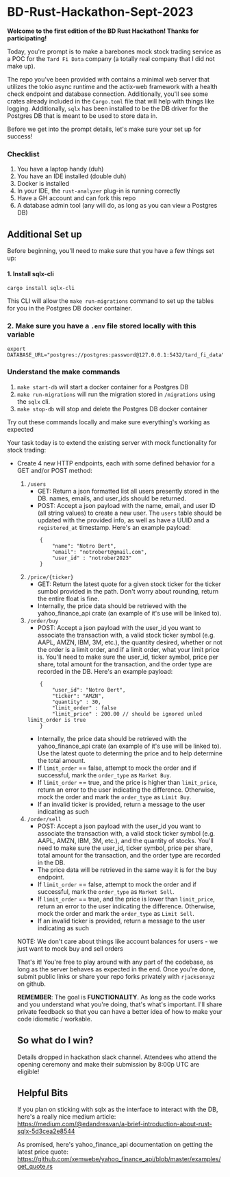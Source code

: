 # BD-Rust-Hackathon-Sept-2023

**Welcome to the first edition of the BD Rust Hackathon! Thanks for participating!**

Today, you're prompt is to make a barebones mock stock trading service as a POC for the `Tard Fi Data` company (a totally real company that I did not make up).

The repo you've been provided with contains a minimal web server that utilizes the tokio async runtime and the actix-web framework with a health check endpoint and database connection. Additionally, you'll see some crates already included in the `Cargo.toml` file that will help with things like logging. Additionally, `sqlx` has been installed to be the DB driver for the Postgres DB that is meant to be used to store data in. 

Before we get into the prompt details, let's make sure your set up for success!

### Checklist
1. You have a laptop handy (duh)
2. You have an IDE installed (double duh)
3. Docker is installed
4. In your IDE, the `rust-analyzer` plug-in is running correctly
5. Have a GH account and can fork this repo
6. A database admin tool (any will do, as long as you can view a Postgres DB)


## Additional Set up

Before beginning, you'll need to make sure that you have a few things set up:

#### 1. Install sqlx-cli
```
cargo install sqlx-cli
```

This CLI will allow the `make run-migrations` command to set up the tables for you in the Postgres DB docker container.

### 2. Make sure you have a `.env` file stored locally with this variable
```
export DATABASE_URL="postgres://postgres:password@127.0.0.1:5432/tard_fi_data"
```

### Understand the make commands
1. `make start-db` will start a docker container for a Postgres DB
2. `make run-migrations` will run the migration stored in `/migrations` using the `sqlx` cli. 
3. `make stop-db` will stop and delete the Postgres DB docker container

Try out these commands locally and make sure everything's working as expected

Your task today is to extend the existing server with mock functionality for stock trading:
- Create 4 new HTTP endpoints, each with some defined behavior for a GET and/or POST method:
    1. `/users`
        - GET: Return a json formatted list all users presently stored in the DB. names, emails, and user_ids should be returned.
        - POST: Accept a json payload with the name, email, and user ID (all string values) to create a new user. The `users` table should be updated with the provided info, as well as have a UUID and a `registered_at` timestamp. Here's an example payload: 
        ```
            {
                "name": "Notro Bert",
                "email": "notrobert@gmail.com",
                "user_id" : "notrober2023"
            }   
         ```
    2. `/price/{ticker}`
        - GET: Return the latest quote for a given stock ticker for the ticker sumbol provided in the path. Don't worry about rounding, return the entire float is fine.
        - Internally, the price data should be retrieved with the yahoo_finance_api crate (an example of it's use will be linked to).
    3. `/order/buy`
        - POST: Accept a json payload with the user_id you want to associate the transaction with, a valid stock ticker symbol (e.g. AAPL, AMZN, IBM, 3M, etc.), the quantity desired, whether or not the order is a limit order, and if a limit order, what your limit price is. You'll need to make sure the user_id, ticker symbol, price per share, total amount for the transaction, and the order type are recorded in the DB. Here's an example payload: 
        ```
            {
                "user_id": "Notro Bert",
                "ticker": "AMZN",
                "quantity" : 30,
                "limit_order" : false
                "limit_price" : 200.00 // should be ignored unled limit_order is true 
            }   
         ```
        - Internally, the price data should be retrieved with the yahoo_finance_api crate (an example of it's use will be linked to). Use the latest quote to determing the price and to help determine the total amount.
        - If `limit_order` == false, attempt to mock the order and if successful, mark the `order_type` as `Market Buy`.
        - If `limit_order` == true, and the price is higher than `limit_price`, return an error to the user indicating the difference. Otherwise, mock the order and mark the `order_type` as `Limit Buy`.
        - If an invalid ticker is provided, return a message to the user indicating as such
    4. `/order/sell`
         - POST: Accept a json payload with the user_id you want to associate the transaction with, a valid stock ticker symbol (e.g. AAPL, AMZN, IBM, 3M, etc.), and the quantity of stocks. You'll need to make sure the user_id, ticker symbol, price per share, total amount for the transaction, and the order type are recorded in the DB.
         - The price data will be retrieved in the same way it is for the buy endpoint.
        - If `limit_order` == false, attempt to mock the order and if successful, mark the `order_type` as `Market Sell`.
        - If `limit_order` == true, and the price is lower than `limit_price`, return an error to the user indicating the difference. Otherwise, mock the order and mark the `order_type` as `Limit Sell`.
         - If an invalid ticker is provided, return a message to the user indicating as such

    NOTE: We don't care about things like account balances for users - we just want to mock buy and sell orders

    That's it! You're free to play around with any part of the codebase, as long as the server behaves as expected in the end. 
    Once you're done, submit public links or share your repo forks privately with `rjacksonxyz` on github. 

    **REMEMBER**: The goal is **FUNCTIONALITY**. As long as the code works and you understand what you're doing, that's what's important. I'll share private feedback so that you can have a better idea of how to make your code idiomatic / workable.

    ## So what do I win?

    Details dropped in hackathon slack channel. Attendees who attend the opening ceremony and make their submission by 8:00p UTC are eligible!

    ## Helpful Bits

    If you plan on sticking with sqlx as the interface to interact with the DB, here's a really nice medium article: https://medium.com/@edandresvan/a-brief-introduction-about-rust-sqlx-5d3cea2e8544
    
    As promised, here's yahoo_finance_api documentation on getting the latest price quote: https://github.com/xemwebe/yahoo_finance_api/blob/master/examples/get_quote.rs

